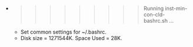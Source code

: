 * >>>>>>>>> Running inst-min-con-cld-bashrc.sh ...
  * Set common settings for ~/.bashrc.
  * Disk size = 1271544K. Space Used = 28K.
